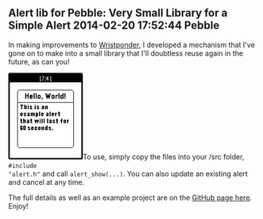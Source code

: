 Alert lib for Pebble: Very Small Library for a Simple Alert
2014-02-20 17:52:44
Pebble
---

In making improvements to <a title="Wristponder for Pebble: Send Custom SMS Messages from your wrist!" href="http://ninedof.wordpress.com/2014/02/14/wristponder-for-pebble-send-custom-sms-messages-from-your-wrist/">Wristponder</a>, I developed a mechanism that I've gone on to make into a small library that I'll doubtless reuse again in the future, as can you!

![](/assets/import/media/2014/02/example_screenshot.png)To use, simply copy the files into your /src folder, <code>#include "alert.h"</code> and call <code>alert_show(...)</code>. You can also update an existing alert and cancel at any time.

The full details as well as an example project are on the <a title="Source code!" href="https://github.com/C-D-Lewis/pebble-alert-lib">GitHub page here</a>. Enjoy!

